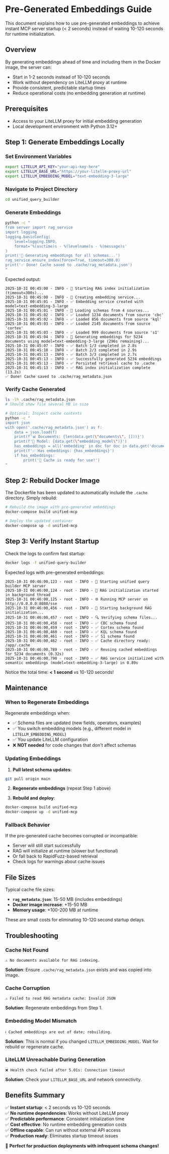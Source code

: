 # Pre-Generated Embeddings Guide

This document explains how to use pre-generated embeddings to achieve instant MCP server startup (< 2 seconds) instead of waiting 10-120 seconds for runtime initialization.

## Overview

By generating embeddings ahead of time and including them in the Docker image, the server can:
- Start in 1-2 seconds instead of 10-120 seconds
- Work without dependency on LiteLLM proxy at runtime
- Provide consistent, predictable startup times
- Reduce operational costs (no embedding generation at runtime)

## Prerequisites

- Access to your LiteLLM proxy for initial embedding generation
- Local development environment with Python 3.12+

## Step 1: Generate Embeddings Locally

### Set Environment Variables
```bash
export LITELLM_API_KEY="your-api-key-here"
export LITELLM_BASE_URL="https://your-litellm-proxy-url"
export LITELLM_EMBEDDING_MODEL="text-embedding-3-large"
```

### Navigate to Project Directory
```bash
cd unified_query_builder
```

### Generate Embeddings
```bash
python -c "
from server import rag_service
import logging
logging.basicConfig(
    level=logging.INFO,
    format='%(asctime)s - %(levelname)s - %(message)s'
)
print('🔄 Generating embeddings for all schemas...')
rag_service.ensure_index(force=True, timeout=300.0)
print('✅ Done! Cache saved to .cache/rag_metadata.json')
"
```

Expected output:
```
2025-10-31 00:45:00 - INFO - 🔄 Starting RAG index initialization (timeout=300s)...
2025-10-31 00:45:00 - INFO - 🔄 Creating embedding service...
2025-10-31 00:45:01 - INFO - ✅ Embedding service created with model=text-embedding-3-large
2025-10-31 00:45:01 - INFO - 🔄 Loading schemas from 4 sources...
2025-10-31 00:45:02 - INFO - ✅ Loaded 1234 documents from source 'cbc'
2025-10-31 00:45:02 - INFO - ✅ Loaded 856 documents from source 'kql'
2025-10-31 00:45:03 - INFO - ✅ Loaded 2145 documents from source 'cortex'
2025-10-31 00:45:03 - INFO - ✅ Loaded 999 documents from source 's1'
2025-10-31 00:45:04 - INFO - 🔄 Generating embeddings for 5234 documents using model=text-embedding-3-large (296s remaining)...
2025-10-31 00:45:07 - INFO - ✅ Batch 1/3 completed in 2.8s
2025-10-31 00:45:10 - INFO - ✅ Batch 2/3 completed in 2.9s
2025-10-31 00:45:13 - INFO - ✅ Batch 3/3 completed in 2.7s
2025-10-31 00:45:13 - INFO - ✅ Successfully generated 5234 embeddings
2025-10-31 00:45:13 - INFO - ✅ Persisted retrieval cache to .cache
2025-10-31 00:45:13 - INFO - ✅ RAG index initialization complete (13.2s)
✅ Done! Cache saved to .cache/rag_metadata.json
```

### Verify Cache Generated
```bash
ls -lh .cache/rag_metadata.json
# Should show file several MB in size

# Optional: Inspect cache contents
python -c "
import json
with open('.cache/rag_metadata.json') as f:
    data = json.load(f)
    print(f'📊 Documents: {len(data.get(\"documents\", []))}')
    print(f'🤖 Model: {data.get(\"embedding_model\")}')
    has_embeddings = all('embedding' in doc for doc in data.get('documents', []))
    print(f'✅ Has embeddings: {has_embeddings}')
    if has_embeddings:
        print('🎉 Cache is ready for use!')
"
```

## Step 2: Rebuild Docker Image

The Dockerfile has been updated to automatically include the `.cache` directory. Simply rebuild:

```bash
# Rebuild the image with pre-generated embeddings
docker-compose build unified-mcp

# Deploy the updated container
docker-compose up -d unified-mcp
```

## Step 3: Verify Instant Startup

Check the logs to confirm fast startup:

```bash
docker logs -f unified-query-builder
```

Expected logs with pre-generated embeddings:
```
2025-10-31 00:46:00,123 - root - INFO - 🚀 Starting unified query builder MCP server
2025-10-31 00:46:00,124 - root - INFO - 🔄 RAG initialization started in background thread
2025-10-31 00:46:00,125 - root - INFO - 🌐 Running MCP server on http://0.0.0.0:8080/sse
2025-10-31 00:46:00,456 - root - INFO - 🚀 Starting background RAG initialization...
2025-10-31 00:46:00,457 - root - INFO - 🔍 Verifying schema files...
2025-10-31 00:46:00,458 - root - INFO - ✅ CBC schema found
2025-10-31 00:46:00,459 - root - INFO - ✅ Cortex schema found
2025-10-31 00:46:00,460 - root - INFO - ✅ KQL schema found
2025-10-31 00:46:00,461 - root - INFO - ✅ S1 schema found
2025-10-31 00:46:00,462 - root - INFO - ✅ Cache directory ready: /app/.cache
2025-10-31 00:46:00,789 - root - INFO - ✅ Reusing cached embeddings for 5234 documents (0.32s)
2025-10-31 00:46:00,790 - root - INFO - ✅ RAG service initialized with semantic embeddings (model=text-embedding-3-large) in 0.89s
```

Notice the total time: **< 1 second** vs 10-120 seconds!

## Maintenance

### When to Regenerate Embeddings

Regenerate embeddings when:
- ✅ Schema files are updated (new fields, operators, examples)
- ✅ You switch embedding models (e.g., different model in `LITELLM_EMBEDDING_MODEL`)
- ✅ You update LiteLLM configuration
- ❌ **NOT needed** for code changes that don't affect schemas

### Updating Embeddings

1. **Pull latest schema updates**:
```bash
git pull origin main
```

2. **Regenerate embeddings** (repeat Step 1 above)

3. **Rebuild and deploy**:
```bash
docker-compose build unified-mcp
docker-compose up -d unified-mcp
```

### Fallback Behavior

If the pre-generated cache becomes corrupted or incompatible:
- Server will still start successfully
- RAG will initialize at runtime (slower but functional)
- Or fall back to RapidFuzz-based retrieval
- Check logs for warnings about cache issues

## File Sizes

Typical cache file sizes:
- **`rag_metadata.json`**: 15-50 MB (includes embeddings)
- **Docker image increase**: +15-50 MB
- **Memory usage**: +100-200 MB at runtime

These are small costs for eliminating 10-120 second startup delays.

## Troubleshooting

### Cache Not Found
```
⚠️ No documents available for RAG indexing.
```
**Solution**: Ensure `.cache/rag_metadata.json` exists and was copied into image.

### Cache Corruption
```
⚠️ Failed to read RAG metadata cache: Invalid JSON
```
**Solution**: Regenerate embeddings from Step 1.

### Embedding Model Mismatch
```
ℹ️ Cached embeddings are out of date; rebuilding.
```
**Solution**: This is normal if you changed `LITELLM_EMBEDDING_MODEL`. Wait for rebuild or regenerate cache.

### LiteLLM Unreachable During Generation
```
❌ Health check failed after 5.01s: Connection timeout
```
**Solution**: Check your `LITELLM_BASE_URL` and network connectivity.

## Benefits Summary

✅ **Instant startup**: < 2 seconds vs 10-120 seconds  
✅ **No runtime dependencies**: Works without LiteLLM proxy  
✅ **Predictable performance**: Consistent initialization time  
✅ **Cost effective**: No runtime embedding generation costs  
✅ **Offline capable**: Can run without external API access  
✅ **Production ready**: Eliminates startup timeout issues  

🎉 **Perfect for production deployments with infrequent schema changes!**
